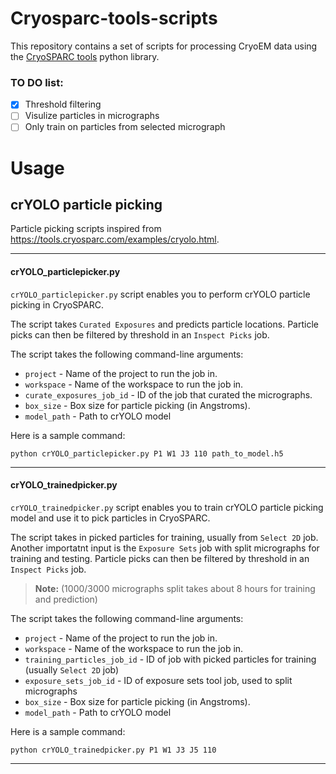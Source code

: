 # Cryosparc-tools-scripts
This repository contains a set of scripts for processing CryoEM data using the [CryoSPARC tools](https://tools.cryosparc.com/intro.html) python library.

### TO DO list:
- [X] Threshold filtering
- [ ] Visulize particles in micrographs
- [ ] Only train on particles from selected micrograph

# Usage

## crYOLO particle picking
Particle picking scripts inspired from https://tools.cryosparc.com/examples/cryolo.html.

---

#### <b>crYOLO_particlepicker.py</b>
`crYOLO_particlepicker.py` script enables you to perform crYOLO particle picking in CryoSPARC. 

The script takes `Curated Exposures` and predicts particle locations. Particle picks can then be filtered by threshold in an `Inspect Picks` job.

The script takes the following command-line arguments:
- `project` - Name of the project to run the job in.
- `workspace` - Name of the workspace to run the job in.
- `curate_exposures_job_id` - ID of the job that curated the micrographs.
- `box_size` - Box size for particle picking (in Angstroms).
- `model_path` - Path to crYOLO model

Here is a sample command:
``` 
python crYOLO_particlepicker.py P1 W1 J3 110 path_to_model.h5 
```

---

#### <b>crYOLO_trainedpicker.py</b>
`crYOLO_trainedpicker.py` script enables you to train crYOLO particle picking model and use it to pick particles in CryoSPARC. 

The script takes in picked particles for training, usually from `Select 2D` job. Another importatnt input is the `Exposure Sets` job with split micrographs for training and testing. Particle picks can then be filtered by threshold in an `Inspect Picks` job.

> **Note:** (1000/3000 micrographs split takes about 8 hours for training and prediction)

The script takes the following command-line arguments:
- `project` - Name of the project to run the job in.
- `workspace` - Name of the workspace to run the job in.
- `training_particles_job_id` - ID of job with picked particles for training (usually `Select 2D` job)
- `exposure_sets_job_id` - ID of exposure sets tool job, used to split micrographs
- `box_size` - Box size for particle picking (in Angstroms).
- `model_path` - Path to crYOLO model

Here is a sample command:
``` 
python crYOLO_trainedpicker.py P1 W1 J3 J5 110
```

---